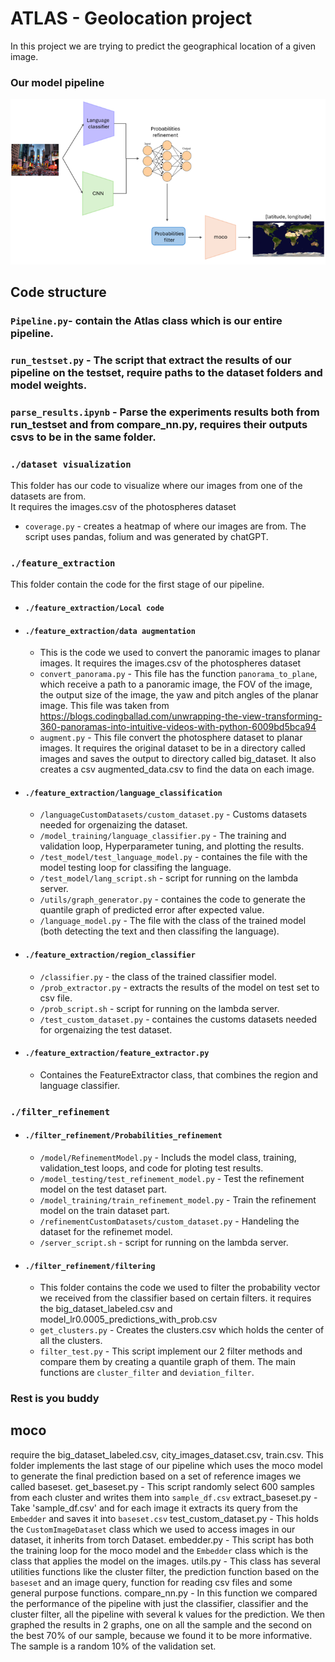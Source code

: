 # ATLAS - Geolocation project
In this project we are trying to predict the geographical location of a given image.
### Our model pipeline
![Image of our model pipeline](/images/pipeline.png)

## Code structure
### `Pipeline.py`- contain the Atlas class which is our entire pipeline.
### `run_testset.py` - The script that extract the results of our pipeline on the testset, require paths to the dataset folders and model weights.
### `parse_results.ipynb` - Parse the experiments results both from run_testset and from compare_nn.py, requires their outputs csvs to be in the same folder.

### `./dataset visualization`
This folder has our code to visualize where our images from one of the datasets are from.<br />
It requires the images.csv of the photospheres dataset<br />
* `coverage.py` - creates a heatmap of where our images are from. The script uses pandas, folium and was generated by chatGPT.

### `./feature_extraction`
This folder contain the code for the first stage of our pipeline.
* #### `./feature_extraction/Local code`

* #### `./feature_extraction/data augmentation`
    * This is the code we used to convert the panoramic images to planar images. It requires the images.csv of the photospheres dataset
    * `convert_panorama.py` - This file has the function `panorama_to_plane`, which receive a path to a panoramic image, the FOV of the image, the output size of the image, the yaw and pitch angles of the planar image. This file was taken from https://blogs.codingballad.com/unwrapping-the-view-transforming-360-panoramas-into-intuitive-videos-with-python-6009bd5bca94
    * `augment.py` - This file convert the photosphere dataset to planar images. It requires the original dataset to be in a directory called images and saves the output to directory called big_dataset. It also creates a csv augmented_data.csv to find the data on each image.
       
* #### `./feature_extraction/language_classification`
    * `/languageCustomDatasets/custom_dataset.py` - Customs datasets needed for orgenaizing the dataset.
    * `/model_training/language_classifier.py` - The training and validation loop, Hyperparameter tuning, and plotting the results.
    * `/test_model/test_language_model.py` - containes the file with the model testing loop for classifing the language.
    * `/test_model/lang_script.sh` - script for running on the lambda server.
    * `/utils/graph_generator.py` - containes the code to generate the quantile graph of predicted error after expected value.
    * `/language_model.py` - The file with the class of the trained model (both detecting the text and then classifing the language).
    
* #### `./feature_extraction/region_classifier`
    * `/classifier.py` - the class of the trained classifier model.
    * `/prob_extractor.py` - extracts the results of the model on test set to csv file.
    * `/prob_script.sh` - script for running on the lambda server.
    * `/test_custom_dataset.py` - containes the customs datasets needed for orgenaizing the test dataset.

* #### `./feature_extraction/feature_extractor.py`
   * Containes the FeatureExtractor class, that combines the region and language classifier.

### `./filter_refinement`
* #### `./filter_refinement/Probabilities_refinement`
   * `/model/RefinementModel.py` - Includs the model class, training, validation_test loops, and code for ploting test results.
   * `/model_testing/test_refinement_model.py` - Test the refinement model on the test dataset part.
   * `/model_training/train_refinement_model.py` - Train the refinement model on the train dataset part.
   * `/refinementCustomDatasets/custom_dataset.py` - Handeling the dataset for the refinemet model.
   * `/server_script.sh` - script for running on the lambda server.

* #### `./filter_refinement/filtering`
   * This folder contains the code we used to filter the probability vector we received from the classifier based on certain filters.
     it requires the big_dataset_labeled.csv and model_lr0.0005_predictions_with_prob.csv
   * `get_clusters.py` - Creates the clusters.csv which holds the center of all the clusters.
   * `filter_test.py` - This script implement our 2 filter methods and compare them by creating a quantile graph of them. The main functions are `cluster_filter` and `deviation_filter`.

### Rest is you buddy
## moco
require the big_dataset_labeled.csv, city_images_dataset.csv, train.csv.
This folder implements the last stage of our pipeline which uses the moco model to generate the final prediction based on a set of reference images we called baseset.
get_baseset.py - This script randomly select 600 samples from each cluster and writes them into `sample_df.csv`
extract_baseset.py - Take 'sample_df.csv' and for each image it extracts its query from the `Embedder` and saves it into `baseset.csv`
test_custom_dataset.py - This holds the `CustomImageDataset` class which we used to access images in our dataset, it inherits from torch Dataset.
embedder.py - This script has both the training loop for the moco model and the `Embedder` class which is the class that applies the model on the images.
utils.py - This class has several utilities functions like the cluster filter, the prediction function based on the `baseset` and an image query, function for reading csv files and some general purpose functions.
compare_nn.py - In this function we compared the performance of the pipeline with just the classifier, classifier and the cluster filter, all the pipeline with several k values for the prediction.
We then graphed the results in 2 graphs, one on all the sample and the second on the best 70% of our sample, because we found it to be more informative.
The sample is a random 10% of the validation set.
